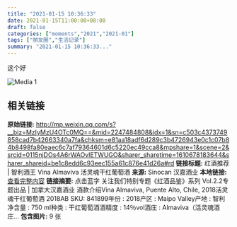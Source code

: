 ```yaml
---
title: "2021-01-15 10:36:33"
date: 2021-01-15T11:00:00+08:00
draft: false
categories: ["moments","2021","2021-01"]
tags: ["朋友圈","生活记录"]
summary: "2021-01-15 10:36:33..."
---
```


这个好

![Media 1](/Moments/photos/2021-01-15/202101151036330.jpg)

## 相关链接

**原始链接:** http://mp.weixin.qq.com/s?__biz=MzIyMzU4OTc0MQ==&mid=2247484808&idx=1&sn=c503c4373749858cad7b42663340a7fa&chksm=e81aa18adf6d289c3b4726943e0c1c07b84b8498fa80eaec6c7af79364601d6c5220ec49cca8&mpshare=1&scene=2&srcid=0115njDOs4A6rWAOvlETWUGO&sharer_sharetime=1610678183644&sharer_shareid=be1c8edd6c93eec155a61c876e41d26a#rd
**链接标题:** 红酒推荐 | 智利酒王 Vina Almaviva 活灵魂干红葡萄酒
**来源:** Sinocan 汉嘉酒业
**本地链接:** [查看完整内容](/link_content/2021/01/2021-01-15-1/link_content/)
**链接摘要:** 点击蓝字 关注我们特别专题《红酒品鉴》系列 Vol.2.2专题出品 | 加拿大汉嘉酒业 酒款介绍Vina Almaviva, Puente Alto, Chile, 2018活灵魂干红葡萄酒 2018AB SKU: 841899年份 : 2018产区 : Maipo Valley产地 : 智利净含量 : 750 ml种类 : 干红葡萄酒酒精度 : 14％vol酒庄 : Almaviva（活灵魂酒庄...
**包含图片:** 9 张


